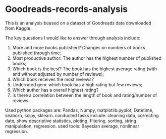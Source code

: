 # Goodreads-records-analysis
This is an analysis beased on a dataset of Goodreads data downloaded from Kaggle.

The key questions I would like to answer through analysis include:
1. More and more books published? Changes on numbers of books published through time;
2. Most productive author: The author has the highest number of published books;
3. Which book is the best? The book has the highest average rating (with and without adjusted by number of reviews);
4. Which book receives the most reviews?
5. Underrated gem: which book has a high rating but few reviews;
6. Which author has a overall highest rating?
7. Is there a correlation between the length of book and rating/number of reviews

Used python packages are: Pandas, Numpy, matplotlib.pyplot, Datetime, seaborn, scipy, sklearn.
conducted tasks include: cleaning data, correcting date, show descriptive statistics, ploting, flitering, sorting, string manipulation, regression.
used tools: Bayesian average, nonlinear regression.
